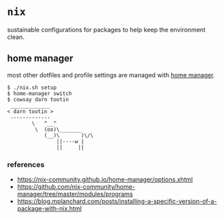 # `nix`

sustainable configurations for packages to help keep the environment clean.

## home manager

most other dotfiles and profile settings are managed with [home manager][hm].

```
$ ./nix.sh setup
$ home-manager switch
$ cowsay darn tootin
 _____________
< darn tootin >
 -------------
        \   ^__^
         \  (oo)\_______
            (__)\       )\/\
                ||----w |
                ||     ||
```

### references

- https://nix-community.github.io/home-manager/options.xhtml
- https://github.com/nix-community/home-manager/tree/master/modules/programs
- https://blog.mplanchard.com/posts/installing-a-specific-version-of-a-package-with-nix.html

[hm]: https://github.com/nix-community/home-manager
